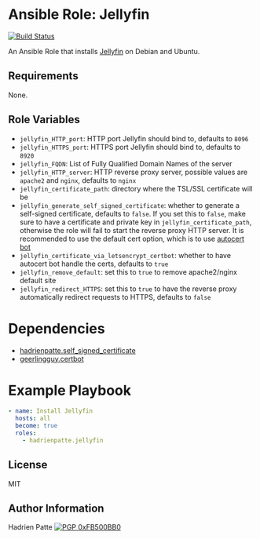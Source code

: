 # Ansible Role: Jellyfin

[![Build Status](https://travis-ci.com/HadrienPatte/ansible-role-jellyfin.svg?branch=master)](https://travis-ci.com/HadrienPatte/ansible-role-jellyfin)

An Ansible Role that installs [Jellyfin](https://github.com/jellyfin/jellyfin) on Debian and Ubuntu.

## Requirements

None.

## Role Variables

* `jellyfin_HTTP_port`: HTTP port Jellyfin should bind to, defaults to `8096`
* `jellyfin_HTTPS_port`: HTTPS port Jellyfin should bind to, defaults to `8920`
* `jellyfin_FQDN`: List of Fully Qualified Domain Names of the server
* `jellyfin_HTTP_server`: HTTP reverse proxy server, possible values are
  `apache2` and `nginx`, defaults to `nginx`
* `jellyfin_certificate_path`: directory where the TSL/SSL certificate will be
* `jellyfin_generate_self_signed_certificate`: whether to generate a self-signed
  certificate, defaults to `false`. If you set this to `false`, make sure to have
  a certificate and private key in `jellyfin_certificate_path`, otherwise the
  role will fail to start the reverse proxy HTTP server. It is recommended to use the default cert option, which is to use [autocert bot](https://certbot.eff.org/)
* `jellyfin_certificate_via_letsencrypt_certbot`: whether to have autocert bot handle the certs, defaults to `true`
* `jellyfin_remove_default`: set this to `true` to remove apache2/nginx default
  site
* `jellyfin_redirect_HTTPS`: set this to `true` to have the reverse proxy
  automatically redirect requests to HTTPS, defaults to `false`

# Dependencies

* [hadrienpatte.self_signed_certificate](https://galaxy.ansible.com/hadrienpatte/self_signed_certificate)
* [geerlingguy.certbot](https://github.com/geerlingguy/ansible-role-certbot)

# Example Playbook

```yaml
- name: Install Jellyfin
  hosts: all
  become: true
  roles:
    - hadrienpatte.jellyfin
```

## License

MIT

## Author Information

Hadrien Patte [![PGP 0xFB500BB0](https://peegeepee.com/badge/orange/FB500BB0.svg)](https://peegeepee.com/FB500BB0)

